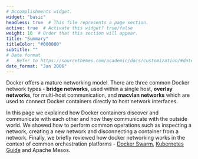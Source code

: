 ```yaml
---
# Accomplishments widget.
widget: "basic"  
headless: true  # This file represents a page section.
active: true  # Activate this widget? true/false
weight: 10  # Order that this section will appear.
title: "Summary"
titleColor: "#000000"
subtitle: ""
# Date format
#   Refer to https://sourcethemes.com/academic/docs/customization/#date-format
date_format: "Jan 2006"
---
```

Docker offers a mature networking model. There are three common Docker network types - <strong>bridge networks</strong>, used within a single host, <strong>overlay networks</strong>, for multi-host communication, and <strong>macvlan networks</strong> which are used to connect Docker containers directly to host network interfaces.

In this page we explained how Docker containers discover and communicate with each other and how they communicate with the outside world. We showed how to perform common operations such as inspecting a network, creating a new network and disconnecting a container from a network. Finally, we briefly reviewed how docker networking works in the context of common orchestration platforms - [Docker Swarm](/display/containers/Docker+Swarm+101), [Kubernetes Guide](/display/containers/Kubernetes+Guide) and Apache Mesos. 